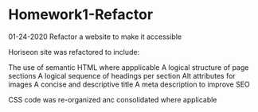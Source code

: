 # Homework1-Refactor
01-24-2020 Refactor a website to make it accessible

Horiseon site was refactored to include:

The use of semantic HTML where appplicable
A logical structure of page sections
A logical sequence of headings per section
Alt attributes for images
A concise and descriptive title
A meta description to improve SEO

CSS code was re-organized anc consolidated where applicable
